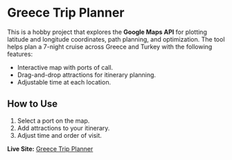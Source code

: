 # Greece Trip Planner

This is a hobby project that explores the **Google Maps API** for plotting latitude and longitude coordinates, path planning, and optimization. The tool helps plan a 7-night cruise across Greece and Turkey with the following features:

- Interactive map with ports of call.  
- Drag-and-drop attractions for itinerary planning.  
- Adjustable time at each location.  

## How to Use
1. Select a port on the map.  
2. Add attractions to your itinerary.  
3. Adjust time and order of visit.  

**Live Site:** [Greece Trip Planner](https://vishugp.github.io/Trip/)
